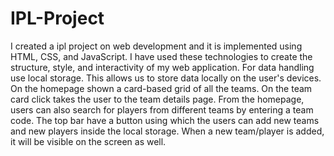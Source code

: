 # IPL-Project
I created a ipl project on web development and it is implemented using HTML, CSS, and JavaScript. I have used these technologies to create the structure, style, and interactivity of my web application.  For data handling use local storage. This allows us to store data locally on the user's devices.  On the homepage shown a card-based grid of all the teams. On the team card click takes the user to the team details page. From the homepage, users can also search for players from different teams by entering a team code. The top bar have a button using which the users can add new teams and new players inside the local storage. When a new team/player is added, it will be visible on the screen as well.
